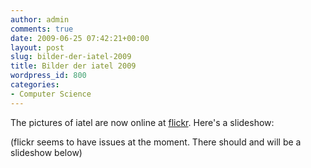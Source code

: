 ```yaml
---
author: admin
comments: true
date: 2009-06-25 07:42:21+00:00
layout: post
slug: bilder-der-iatel-2009
title: Bilder der iatel 2009
wordpress_id: 800
categories:
- Computer Science
---
```


The pictures of iatel are now online at [flickr](http://www.flickr.com/photos/tags/iatel/). Here's a slideshow:

(flickr seems to have issues at the moment. There should and will be a slideshow below)


